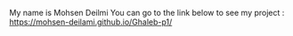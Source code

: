 My name is Mohsen Deilmi You can go to the link below to see my project :   
https://mohsen-deilami.github.io/Ghaleb-p1/
